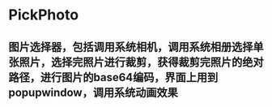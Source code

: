 # PickPhoto
## 图片选择器，包括调用系统相机，调用系统相册选择单张照片，选择完照片进行裁剪，获得裁剪完照片的绝对路径，进行图片的base64编码，界面上用到popupwindow，调用系统动画效果
